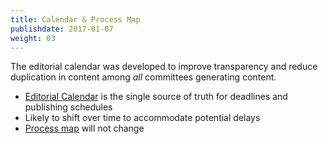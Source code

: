 ```yaml
---
title: Calendar & Process Map
publishdate: 2017-01-07
weight: 03
---
```


The editorial calendar was developed to improve transparency and reduce duplication in content among *all* committees generating content.

* [Editorial Calendar][] is the single source of truth for deadlines and publishing schedules
* Likely to shift over time to accommodate potential delays
* [Process map][] will not change

[Editorial Calendar]: https://docs.google.com/spreadsheets/d/1PY7stz-MtTOis6k6Qnzm9dcCA70G5golj9gFXeXX-oI/edit?usp=sharing
[Process map]: https://www.lucidchart.com/documents/view/1832f4f1-6554-44b7-9886-bf596fb96021

